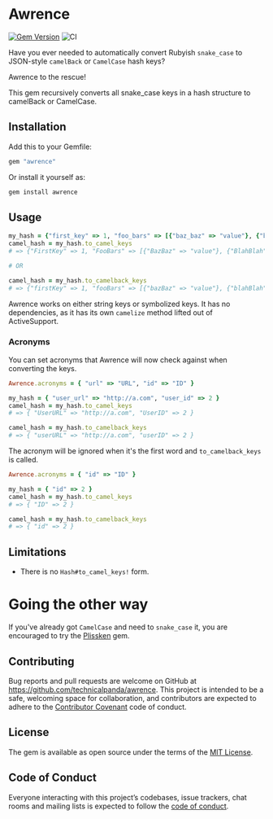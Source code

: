 # Awrence

[![Gem Version](https://badge.fury.io/rb/awrence.svg)](https://badge.fury.io/rb/awrence)
![CI](https://github.com/technicalpanda/awrence/workflows/CI/badge.svg)

Have you ever needed to automatically convert Rubyish `snake_case` to JSON-style `camelBack` or `CamelCase` hash keys? 

Awrence to the rescue!

This gem recursively converts all snake_case keys in a hash structure to camelBack or CamelCase.

## Installation

Add this to your Gemfile:

```ruby
gem "awrence"
```

Or install it yourself as:

```bash
gem install awrence
```

## Usage

```ruby
my_hash = {"first_key" => 1, "foo_bars" => [{"baz_baz" => "value"}, {"blah_blah" => "value"}]}
camel_hash = my_hash.to_camel_keys
# => {"FirstKey" => 1, "FooBars" => [{"BazBaz" => "value"}, {"BlahBlah" => "value"}]}

# OR

camel_hash = my_hash.to_camelback_keys
# => {"firstKey" => 1, "fooBars" => [{"bazBaz" => "value"}, {"blahBlah" => "value"}]}
```

Awrence works on either string keys or symbolized keys. It has no dependencies, as it has its own `camelize` method lifted out of ActiveSupport.

### Acronyms

You can set acronyms that Awrence will now check against when converting the keys.

```ruby
Awrence.acronyms = { "url" => "URL", "id" => "ID" }

my_hash = { "user_url" => "http://a.com", "user_id" => 2 }
camel_hash = my_hash.to_camel_keys
# => { "UserURL" => "http://a.com", "UserID" => 2 }

camel_hash = my_hash.to_camelback_keys
# => { "userURL" => "http://a.com", "userID" => 2 }
```

The acronym will be ignored when it's the first word and `to_camelback_keys` is called.

```ruby
Awrence.acronyms = { "id" => "ID" }

my_hash = { "id" => 2 }
camel_hash = my_hash.to_camel_keys
# => { "ID" => 2 }

camel_hash = my_hash.to_camelback_keys
# => { "id" => 2 }
```

## Limitations

* There is no `Hash#to_camel_keys!` form.

# Going the other way

If you've already got `CamelCase` and need to `snake_case` it, you are encouraged to try
the [Plissken](http://github.com/futurechimp/plissken) gem.

## Contributing

Bug reports and pull requests are welcome on GitHub at https://github.com/technicalpanda/awrence. This project is intended to be a safe, welcoming space for collaboration, and contributors are expected to adhere to the [Contributor Covenant](http://contributor-covenant.org) code of conduct.

## License

The gem is available as open source under the terms of the [MIT License](https://opensource.org/licenses/MIT).

## Code of Conduct

Everyone interacting with this project’s codebases, issue trackers, chat rooms and mailing lists is expected to follow the [code of conduct](https://github.com/technicalpanda/awrence/blob/main/CODE_OF_CONDUCT.md).
